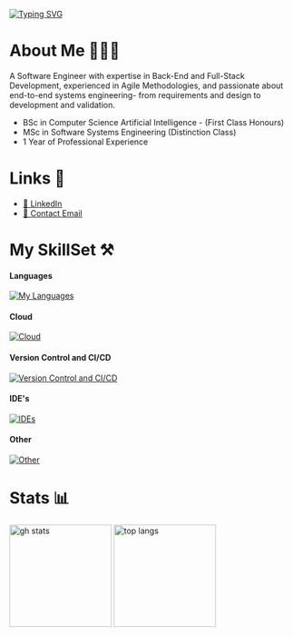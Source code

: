[![Typing SVG](https://readme-typing-svg.demolab.com?font=Fira+Code&pause=1000&color=07db8a&width=435&lines=Hello%2C+I'm+Dan;Software+Engineer;Backend+Developer;Master+Of+Software+Engineering;Bachelor+Of+Artificial+Intelligence)](https://git.io/typing-svg)


# About Me 👨🏼‍💻

A Software Engineer with expertise in Back-End and Full-Stack Development, experienced in
Agile Methodologies, and passionate about end-to-end systems engineering- from requirements
and design to development and validation.

- BSc in Computer Science Artificial Intelligence - (First Class Honours)
- MSc in Software Systems Engineering (Distinction Class)
- 1 Year of Professional Experience

# Links 📄

- [💼 LinkedIn](https://www.linkedin.com/in/daniel-musselwhite/)
- [📧 Contact Email](mailto:danielmusselwhite@outlook.com)

# My SkillSet ⚒️

#### Languages
[![My Languages](https://skillicons.dev/icons?i=python,powershell,java,cs,c,cpp,ts,js,mysql,dotnet,html)](https://skillicons.dev)

#### Cloud
[![Cloud](https://skillicons.dev/icons?i=azure,docker)](https://skillicons.dev)

#### Version Control and CI/CD
[![Version Control and CI/CD](https://skillicons.dev/icons?i=git,gitlab,github,githubactions,jenkins,gradle)](https://skillicons.dev)

#### IDE's
[![IDEs](https://skillicons.dev/icons?i=visualstudio,vscode,eclipse,idea,unity)](https://skillicons.dev)

#### Other
[![Other](https://skillicons.dev/icons?i=linux,postman,raspberrypi,tensorflow)](https://skillicons.dev)





# Stats 📊

<div>
  <span>
    <img height=180 src="https://readme-stats-six-zeta.vercel.app/api?username=danielmusselwhite&show_icons=true&theme=onedark&layout=compact&hide=prs&card_width=400" alt="gh stats">
  </span>
  <span>
    <img height=180 src="https://readme-stats-six-zeta.vercel.app/api/top-langs/?username=danielmusselwhite&theme=onedark&layout=compact&langs_count=6&line_height=50&hide=jupyter%20notebook,cmake,c&card_width=240" alt="top langs">
  </span>
  
</div>




